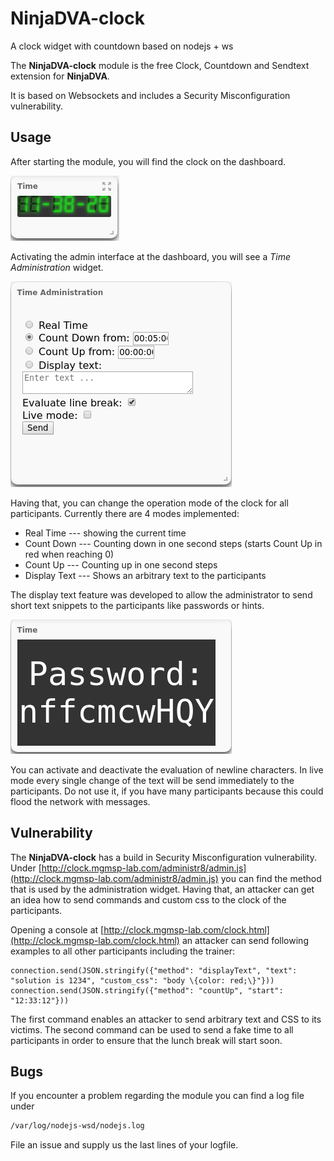 # NinjaDVA-clock
A clock widget with countdown based on nodejs + ws

The **NinjaDVA-clock** module is the free Clock, Countdown and Sendtext extension for **NinjaDVA**.

It is based on Websockets and includes a Security Misconfiguration vulnerability.

## Usage

After starting the module, you will find the clock on the dashboard.

![clock on dashboard](_img/clock.png)

Activating the admin interface at the dashboard, you will see a *Time Administration* widget.

![admin widget](_img/admin.png)

Having that, you can change the operation mode of the clock for all participants.
Currently there are 4 modes implemented:

* Real Time --- showing the current time
* Count Down --- Counting down in one second steps (starts Count Up in red when reaching 0)
* Count Up --- Counting up in one second steps
* Display Text --- Shows an arbitrary text to the participants

The display text feature was developed to allow the administrator to send short text snippets to the participants like passwords or hints.

![display text feature](_img/displaytext.png)

You can activate and deactivate the evaluation of newline characters. In live mode every single change of the text will be send immediately to the participants. Do not use it, if you have many participants because this could flood the network with messages.

## Vulnerability
The **NinjaDVA-clock** has a build in Security Misconfiguration vulnerability. Under [http://clock.mgmsp-lab.com/administr8/admin.js](http://clock.mgmsp-lab.com/administr8/admin.js) you can find the method that is used by the administration widget. Having that, an attacker can get an idea how to send commands and custom css to the clock of the participants.

Opening a console at [http://clock.mgmsp-lab.com/clock.html](http://clock.mgmsp-lab.com/clock.html) an attacker can send following examples to all other participants including the trainer:
```
connection.send(JSON.stringify({"method": "displayText", "text": "solution is 1234", "custom_css": "body \{color: red;\}"}))
connection.send(JSON.stringify({"method": "countUp", "start": "12:33:12"}))
```
The first command enables an attacker to send arbitrary text and CSS to its victims. The second command can be used to send a fake time to all participants in order to ensure that the lunch break will start soon.

## Bugs
If you encounter a problem regarding the module you can find a log file under

```bash
/var/log/nodejs-wsd/nodejs.log
```
File an issue and supply us the last lines of your logfile.



